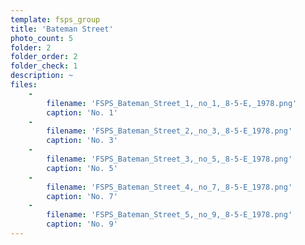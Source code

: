 ```yaml
---
template: fsps_group
title: 'Bateman Street'
photo_count: 5
folder: 2
folder_order: 2
folder_check: 1
description: ~
files:
    -
        filename: 'FSPS_Bateman_Street_1,_no_1,_8-5-E,_1978.png'
        caption: 'No. 1'
    -
        filename: 'FSPS_Bateman_Street_2,_no_3,_8-5-E_1978.png'
        caption: 'No. 3'
    -
        filename: 'FSPS_Bateman_Street_3,_no_5,_8-5-E_1978.png'
        caption: 'No. 5'
    -
        filename: 'FSPS_Bateman_Street_4,_no_7,_8-5-E_1978.png'
        caption: 'No. 7'
    -
        filename: 'FSPS_Bateman_Street_5,_no_9,_8-5-E_1978.png'
        caption: 'No. 9'
---
```

